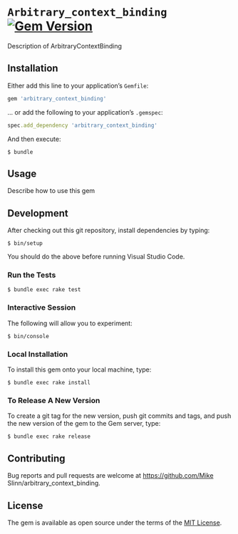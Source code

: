 # `Arbitrary_context_binding` [![Gem Version](https://badge.fury.io/rb/arbitrary_context_binding.svg)](https://badge.fury.io/rb/arbitrary_context_binding)

Description of ArbitraryContextBinding


## Installation

Either add this line to your application&rsquo;s `Gemfile`:

```ruby
gem 'arbitrary_context_binding'
```

... or add the following to your application&rsquo;s `.gemspec`:

```ruby
spec.add_dependency 'arbitrary_context_binding'
```

And then execute:

```shell
$ bundle
```


## Usage

Describe how to use this gem


## Development

After checking out this git repository, install dependencies by typing:

```shell
$ bin/setup
```

You should do the above before running Visual Studio Code.


### Run the Tests

```shell
$ bundle exec rake test
```


### Interactive Session

The following will allow you to experiment:

```shell
$ bin/console
```


### Local Installation

To install this gem onto your local machine, type:

```shell
$ bundle exec rake install
```


### To Release A New Version

To create a git tag for the new version, push git commits and tags,
and push the new version of the gem to the Gem server, type:

```shell
$ bundle exec rake release
```


## Contributing

Bug reports and pull requests are welcome at https://github.com/Mike Slinn/arbitrary_context_binding.


## License

The gem is available as open source under the terms of the [MIT License](https://opensource.org/licenses/MIT).
